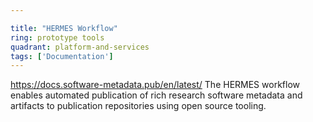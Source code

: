 ```yaml
---

title: "HERMES Workflow"
ring: prototype tools
quadrant: platform-and-services
tags: ['Documentation']
---
```

https://docs.software-metadata.pub/en/latest/
The HERMES workflow enables automated publication of rich research software metadata and artifacts to publication repositories using open source tooling.
